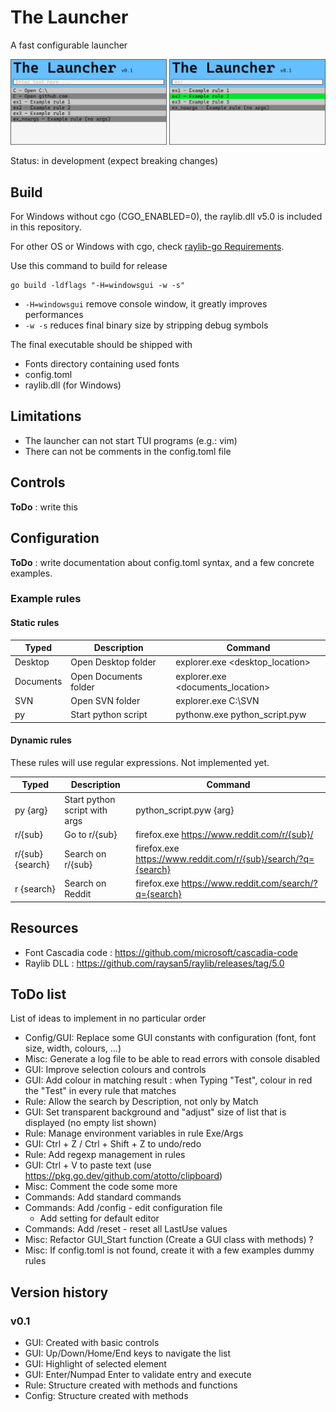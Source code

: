 <!-- omit in toc -->
# The Launcher

A fast configurable launcher

![screenshot](screenshot.png)

Status: in development (expect breaking changes)

## Build

For Windows without cgo (CGO_ENABLED=0), the raylib.dll v5.0 is included in this repository.

For other OS or Windows with cgo, check [raylib-go Requirements](https://github.com/gen2brain/raylib-go#Requirements).

Use this command to build for release

```shell
go build -ldflags "-H=windowsgui -w -s"
```

- `-H=windowsgui` remove console window, it greatly improves performances
- `-w -s` reduces final binary size by stripping debug symbols

The final executable should be shipped with

- Fonts directory containing used fonts
- config.toml
- raylib.dll (for Windows)

## Limitations

- The launcher can not start TUI programs (e.g.: vim)
- There can not be comments in the config.toml file

## Controls

**ToDo** : write this

## Configuration

**ToDo** : write documentation about config.toml syntax, and a few concrete examples.

### Example rules

#### Static rules

| Typed     | Description           | Command                           |
| --------- | --------------------- | --------------------------------- |
| Desktop   | Open Desktop folder   | explorer.exe <desktop_location>   |
| Documents | Open Documents folder | explorer.exe <documents_location> |
| SVN       | Open SVN folder       | explorer.exe C:\SVN               |
| py        | Start python script   | pythonw.exe python_script.pyw     |

#### Dynamic rules

These rules will use regular expressions. Not implemented yet.

| Typed            | Description                   | Command                                                         |
| ---------------- | ----------------------------- | --------------------------------------------------------------- |
| py {arg}         | Start python script with args | python_script.pyw {arg}                                         |
| r/{sub}          | Go to r/{sub}                 | firefox.exe <https://www.reddit.com/r/{sub}/>                   |
| r/{sub} {search} | Search on r/{sub}             | firefox.exe <https://www.reddit.com/r/{sub}/search/?q={search}> |
| r {search}       | Search on Reddit              | firefox.exe <https://www.reddit.com/search/?q={search}>         |

## Resources

- Font Cascadia code : <https://github.com/microsoft/cascadia-code>
- Raylib DLL : <https://github.com/raysan5/raylib/releases/tag/5.0>

## ToDo list

List of ideas to implement in no particular order

- Config/GUI: Replace some GUI constants with configuration (font, font size, width, colours, ...)
- Misc: Generate a log file to be able to read errors with console disabled
- GUI: Improve selection colours and controls
- GUI: Add colour in matching result : when Typing "Test", colour in red the "Test" in every rule that matches
- Rule: Allow the search by Description, not only by Match
- GUI: Set transparent background and "adjust" size of list that is displayed (no empty list shown)
- Rule: Manage environment variables in rule Exe/Args
- GUI: Ctrl + Z / Ctrl + Shift + Z to undo/redo
- Rule: Add regexp management in rules
- GUI: Ctrl + V to paste text (use <https://pkg.go.dev/github.com/atotto/clipboard>)
- Misc: Comment the code some more
- Commands: Add standard commands
- Commands: Add /config - edit configuration file
  - Add setting for default editor
- Commands: Add /reset - reset all LastUse values
- Misc: Refactor GUI_Start function (Create a GUI class with methods) ?
- Misc: If config.toml is not found, create it with a few examples dummy rules

## Version history

### v0.1

- GUI: Created with basic controls
- GUI: Up/Down/Home/End keys to navigate the list
- GUI: Highlight of selected element
- GUI: Enter/Numpad Enter to validate entry and execute
- Rule: Structure created with methods and functions
- Config: Structure created with methods
